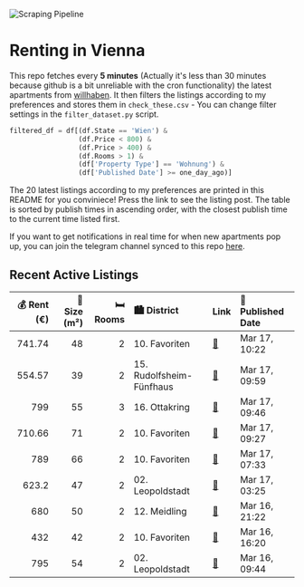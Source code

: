 ![Scraping Pipeline](https://github.com/AthomsG/renting-in-vienna/actions/workflows/run_pipeline.yml/badge.svg)


# Renting in Vienna

This repo fetches every **5 minutes** (Actually it's less than 30 minutes because github is a bit unreliable with the cron functionality) the latest apartments from [willhaben](https://www.willhaben.at/).
It then filters the listings according to my preferences and stores them in `check_these.csv` - You can change filter settings in the `filter_dataset.py` script.

```python
filtered_df = df[(df.State == 'Wien') & 
                 (df.Price < 800) &
                 (df.Price > 400) &
                 (df.Rooms > 1) &
                 (df['Property Type'] == 'Wohnung') &
                 (df['Published Date'] >= one_day_ago)]
```

The 20 latest listings according to my preferences are printed in this README for you conviniece! Press the link to see the listing post.
The table is sorted by publish times in ascending order, with the closest publish time to the current time listed first.

If you want to get notifications in real time for when new apartments pop up, you can join the telegram channel synced to this repo [here](https://t.me/+1HPAYOf5BSsyNTlk).

## Recent Active Listings

|   💰 Rent (€) |   📏 Size (m²) |   🛏️ Rooms | 🏙️ District              | Link                                                                                                                                                                                                                                       | 📅 Published Date   |
|-------------:|--------------:|-----------:|:-------------------------|:-------------------------------------------------------------------------------------------------------------------------------------------------------------------------------------------------------------------------------------------|:-------------------|
|       741.74 |            48 |          2 | 10. Favoriten            | [🔗](https://www.willhaben.at/iad/immobilien/d/mietwohnungen/wien/wien-1100-favoriten/ol%C3%A9-ol%C3%A9---oh-la-laa-%21-bezugsfertig-mai-2025%21-1101051871/)                                                                               | Mar 17, 10:22      |
|       554.57 |            39 |          2 | 15. Rudolfsheim-Fünfhaus | [🔗](https://www.willhaben.at/iad/immobilien/d/mietwohnungen/wien/wien-1150-rudolfsheim-f%C3%BCnfhaus/n%C3%A4he-u3-station-ii-g%C3%BCnstige-singlewohnung-ii-zwischen-stadthalle-und-schmelz-ii-10min-in-die-wiener-innenstadt-2012645719/) | Mar 17, 09:59      |
|       799    |            55 |          3 | 16. Ottakring            | [🔗](https://www.willhaben.at/iad/immobilien/d/mietwohnungen/wien/wien-1160-ottakring/wohnung-zu-vermieten-voll-m%C3%B6beliert-16.-bezirk-3-zimmer-1755000410/)                                                                             | Mar 17, 09:46      |
|       710.66 |            71 |          2 | 10. Favoriten            | [🔗](https://www.willhaben.at/iad/immobilien/d/mietwohnungen/wien/wien-1100-favoriten/hofseitige-2-zimmerwohnung-mit-allen-nebenr%C3%A4umen%2A%2A%2Aunbefristet%2A%2A%2A-1158573175/)                                                       | Mar 17, 09:27      |
|       789    |            66 |          2 | 10. Favoriten            | [🔗](https://www.willhaben.at/iad/immobilien/d/mietwohnungen/wien/wien-1100-favoriten/achtung%21-provisionsfreie-mietwohnung-direkt-vom-eigent%C3%BCmer-1118735445/)                                                                        | Mar 17, 07:33      |
|       623.2  |            47 |          2 | 02. Leopoldstadt         | [🔗](https://www.willhaben.at/iad/immobilien/d/mietwohnungen/wien/wien-1020-leopoldstadt/altbauwohnung-n%C3%A4he-u1-praterstern-heinestra%C3%9Fe-rueppgase-1421395830/)                                                                     | Mar 17, 03:25      |
|       680    |            50 |          2 | 12. Meidling             | [🔗](https://www.willhaben.at/iad/immobilien/d/mietwohnungen/wien/wien-1120-meidling/2-zimmer-wohnung-im-12.-bezirk-zum-vermieten-1526874841/)                                                                                              | Mar 16, 21:22      |
|       432    |            42 |          2 | 10. Favoriten            | [🔗](https://www.willhaben.at/iad/immobilien/d/mietwohnungen/wien/wien-1100-favoriten/%28reserviert%29-direktvergabe-wiener-wohnen-ticket-31.12.2024-1969505461/)                                                                           | Mar 16, 16:20      |
|       795    |            54 |          2 | 02. Leopoldstadt         | [🔗](https://www.willhaben.at/iad/immobilien/d/mietwohnungen/wien/wien-1020-leopoldstadt/%28reserviert%29-2-zimmer-wohnung-mitten-im-karmeliterviertel-1647093026/)                                                                         | Mar 16, 09:44      |
